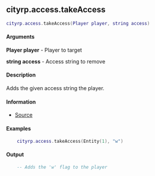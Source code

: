
## cityrp.access.takeAccess

```lua
cityrp.access.takeAccess(Player player, string access)
```

#### Arguments

**Player player** - Player to target

**string access** - Access string to remove

#### Description
Adds the given access string the player.

#### Information
* [Source](https://app.assembla.com/spaces/roleplaygamemode/subversion/source/HEAD/gamemode/core/libraries/sv_access.lua#ln71)

#### Examples
```lua
	cityrp.access.takeAccess(Entity(1), "w")
```

#### Output
```lua
	-- Adds the 'w' flag to the player
```

